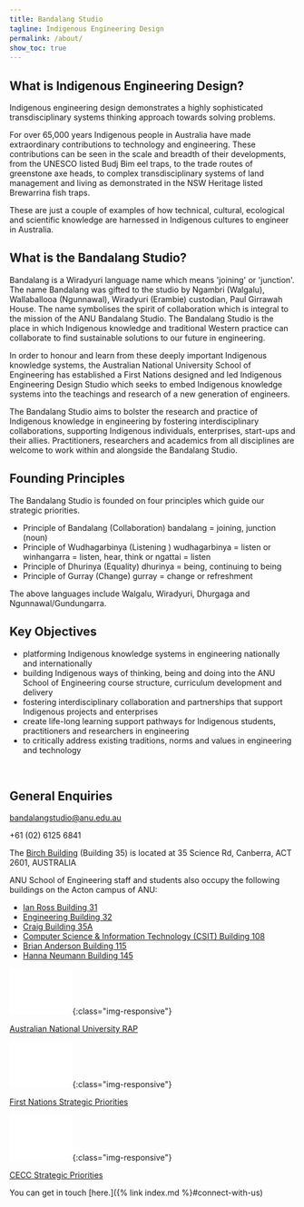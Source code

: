 ```yaml
---
title: Bandalang Studio 
tagline: Indigenous Engineering Design
permalink: /about/
show_toc: true
---
```


## What is Indigenous Engineering Design?

Indigenous engineering design demonstrates a highly sophisticated transdisciplinary systems thinking approach towards solving problems. 

For over 65,000 years Indigenous people in Australia have made extraordinary contributions to technology and engineering. These contributions can be seen in the scale and breadth of their developments, from the UNESCO listed Budj Bim eel traps, to the trade routes of greenstone axe heads, to complex transdisciplinary systems of land management and living as demonstrated in the NSW Heritage listed Brewarrina fish traps. 

These are just a couple of examples of how technical, cultural, ecological and scientific knowledge are harnessed in Indigenous cultures to engineer in Australia.

## What is the Bandalang Studio? 

Bandalang is a Wiradyuri language name which means 'joining' or 'junction'. The name Bandalang was gifted to the studio by Ngambri (Walgalu), Wallaballooa (Ngunnawal), Wiradyuri (Erambie) custodian, Paul Girrawah House.  The name symbolises the spirit of collaboration which is integral to the mission of the ANU Bandalang Studio. The Bandalang Studio is the place in which Indigenous knowledge and traditional Western practice can collaborate to find sustainable solutions to our future in engineering.

In order to honour and learn from these deeply important Indigenous knowledge systems, the Australian National University School of Engineering has established a First Nations designed and led Indigenous Engineering Design Studio which seeks to embed Indigenous knowledge systems into the teachings and research of a new generation of engineers.

The Bandalang Studio aims to bolster the research and practice of Indigenous knowledge in engineering by fostering interdisciplinary collaborations, supporting Indigenous individuals, enterprises, start-ups and their allies. Practitioners, researchers and academics from all disciplines are welcome to work within and alongside the Bandalang Studio.


## Founding Principles 

The Bandalang Studio is founded on four principles which guide our strategic priorities.

- Principle of Bandalang (Collaboration) bandalang = joining, junction (noun)
- Principle of Wudhagarbinya (Listening ) wudhagarbinya = listen or winhangarra = listen, hear, think or ngattai = listen
- Principle of Dhurinya (Equality) dhurinya = being, continuing to being
- Principle of Gurray (Change) gurray = change or refreshment

The above languages include Walgalu, Wiradyuri, Dhurgaga and Ngunnawal/Gundungarra. 

## Key Objectives 

- platforming Indigenous knowledge systems in engineering nationally and internationally
- building Indigenous ways of thinking, being and doing into the ANU School of Engineering course structure, curriculum development and delivery
- fostering interdisciplinary collaboration and partnerships that support Indigenous projects and enterprises
- create life-long learning support pathways for Indigenous students, practitioners and researchers in engineering
- to critically address existing traditions, norms and values in engineering and technology 



<br/>

## General Enquiries

bandalangstudio@anu.edu.au

+61 (02) 6125 6841


The [Birch Building](https://www.anu.edu.au/maps#search=birch+building&show=28991) (Building 35) is located at 35 Science Rd, Canberra, ACT 2601, AUSTRALIA

ANU School of Engineering staff and students also occupy the following buildings on the Acton campus of ANU:

- [Ian Ross Building 31](https://www.anu.edu.au/maps#show=28985)
- [Engineering Building 32](https://www.anu.edu.au/maps#show=28987) 
- [Craig Building 35A](https://www.anu.edu.au/maps#show=29219)
- [Computer Science & Information Technology (CSIT) Building 108](https://www.anu.edu.au/maps#show=29097)
- [Brian Anderson Building 115](https://www.anu.edu.au/maps#show=29103)
- [Hanna Neumann Building 145](https://www.anu.edu.au/maps#show=102872)

<style>
/* FIXME (duplicated across from cybernetics homepage) */
.img-container {
  display: grid;
  place-items: center;
}
.img-container img {
  width: 50%;
  margin-bottom: 1rem;
}
</style>

<div class="grid grid--3">
  <article markdown="1">

![image-title-here](/assets/images/Blank.jpg){:class="img-responsive"}

[Australian National University RAP](https://www.anu.edu.au/about/strategic-planning/reconciliation-action-plan)

  </article>

  <article markdown="1">

  ![image-title-here](/assets/images/Blank.jpg){:class="img-responsive"}

[First Nations Strategic Priorities](https://engage.anu.edu.au/giving/first-nations)

  </article>

  <article markdown="1">

 ![image-title-here](/assets/images/Blank.jpg){:class="img-responsive"}


[CECC Strategic Priorities](https://cecs.anu.edu.au/sites/default/files/reimagine_engineering_computer_science_strategic_intent_2021_-_2025.pdf)


  </article>

</div>




You can get in touch [here.]({% link index.md %}#connect-with-us)
